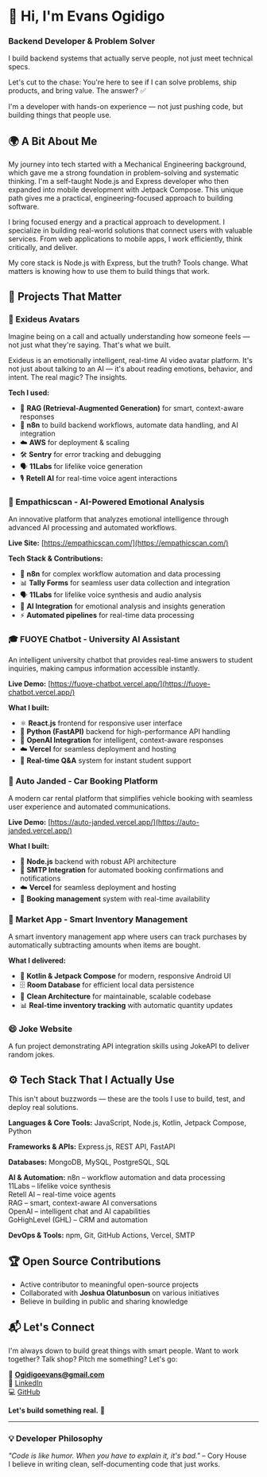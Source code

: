 # 👋 Hi, I'm Evans Ogidigo
### Backend Developer & Problem Solver

I build backend systems that actually serve people, not just meet technical specs.

Let's cut to the chase: You're here to see if I can solve problems, ship products, and bring value. The answer? ✅

I'm a developer with hands-on experience — not just pushing code, but building things that people use.

## 🌍 A Bit About Me

My journey into tech started with a Mechanical Engineering background, which gave me a strong foundation in problem-solving and systematic thinking. I'm a self-taught Node.js and Express developer who then expanded into mobile development with Jetpack Compose. This unique path gives me a practical, engineering-focused approach to building software.

I bring focused energy and a practical approach to development. I specialize in building real-world solutions that connect users with valuable services. From web applications to mobile apps, I work efficiently, think critically, and deliver.

My core stack is Node.js with Express, but the truth? Tools change. What matters is knowing how to use them to build things that work.

## 🚀 Projects That Matter

### 🔮 Exideus Avatars
Imagine being on a call and actually understanding how someone feels — not just what they're saying. That's what we built.

Exideus is an emotionally intelligent, real-time AI video avatar platform. It's not just about talking to an AI — it's about reading emotions, behavior, and intent. The real magic? The insights.

**Tech I used:**
- 🧠 **RAG (Retrieval-Augmented Generation)** for smart, context-aware responses
- 🔁 **n8n** to build backend workflows, automate data handling, and AI integration
- ☁️ **AWS** for deployment & scaling
- 🛠 **Sentry** for error tracking and debugging
- 🗣 **11Labs** for lifelike voice generation
- 🎙 **Retell AI** for real-time voice agent interactions

### 🧠 Empathicscan - AI-Powered Emotional Analysis
An innovative platform that analyzes emotional intelligence through advanced AI processing and automated workflows.

**Live Site:** [https://empathicscan.com/](https://empathicscan.com/)

**Tech Stack & Contributions:**
- 🔄 **n8n** for complex workflow automation and data processing
- 📊 **Tally Forms** for seamless user data collection and integration
- 🗣 **11Labs** for lifelike voice synthesis and audio analysis
- 🤖 **AI Integration** for emotional analysis and insights generation
- ⚡ **Automated pipelines** for real-time data processing

### 🎓 FUOYE Chatbot - University AI Assistant
An intelligent university chatbot that provides real-time answers to student inquiries, making campus information accessible instantly.

**Live Demo:** [https://fuoye-chatbot.vercel.app/](https://fuoye-chatbot.vercel.app/)

**What I built:**
- ⚛️ **React.js** frontend for responsive user interface
- 🐍 **Python (FastAPI)** backend for high-performance API handling
- 🤖 **OpenAI Integration** for intelligent, context-aware responses
- ☁️ **Vercel** for seamless deployment and hosting
- 💬 **Real-time Q&A** system for instant student support

### 🚗 Auto Janded - Car Booking Platform
A modern car rental platform that simplifies vehicle booking with seamless user experience and automated communications.

**Live Demo:** [https://auto-janded.vercel.app/](https://auto-janded.vercel.app/)

**What I built:**
- 🚀 **Node.js** backend with robust API architecture
- 📧 **SMTP Integration** for automated booking confirmations and notifications
- ☁️ **Vercel** for seamless deployment and hosting
- 💼 **Booking management** system with real-time availability

### 🛒 Market App - Smart Inventory Management
A smart inventory management app where users can track purchases by automatically subtracting amounts when items are bought.

**What I delivered:**
- 📱 **Kotlin & Jetpack Compose** for modern, responsive Android UI
- 🗄️ **Room Database** for efficient local data persistence
- 🔄 **Clean Architecture** for maintainable, scalable codebase
- 📊 **Real-time inventory tracking** with automatic quantity updates

### 😄 Joke Website
A fun project demonstrating API integration skills using JokeAPI to deliver random jokes.

## ⚙️ Tech Stack That I Actually Use

This isn't about buzzwords — these are the tools I use to build, test, and deploy real solutions.

**Languages & Core Tools:**
JavaScript, Node.js, Kotlin, Jetpack Compose, Python

**Frameworks & APIs:**
Express.js, REST API, FastAPI

**Databases:**
MongoDB, MySQL, PostgreSQL, SQL

**AI & Automation:**
n8n – workflow automation and data processing  
11Labs – lifelike voice synthesis  
Retell AI – real-time voice agents  
RAG – smart, context-aware AI conversations  
OpenAI – intelligent chat and AI capabilities  
GoHighLevel (GHL) – CRM and automation

**DevOps & Tools:**
npm, Git, GitHub Actions, Vercel, SMTP

## 🏆 Open Source Contributions
- Active contributor to meaningful open-source projects
- Collaborated with **Joshua Olatunbosun** on various initiatives
- Believe in building in public and sharing knowledge

## 📬 Let's Connect

I'm always down to build great things with smart people. Want to work together? Talk shop? Pitch me something? Let's go:

📧 **Ogidigoevans@gmail.com**  
🔗 [LinkedIn](https://www.linkedin.com/in/evans-ogidigo-878331240/)  
💻 [GitHub](https://github.com/Goheg)

**Let's build something real.** 🚀

---

### 💡 Developer Philosophy
_"Code is like humor. When you have to explain it, it's bad."_ – Cory House  
I believe in writing clean, self-documenting code that just works.

<!---
Goheg/Goheg is a ✨ special ✨ repository because its `README.md` (this file) appears on your GitHub profile.
You can click the Preview link to take a look at your changes.
--->
